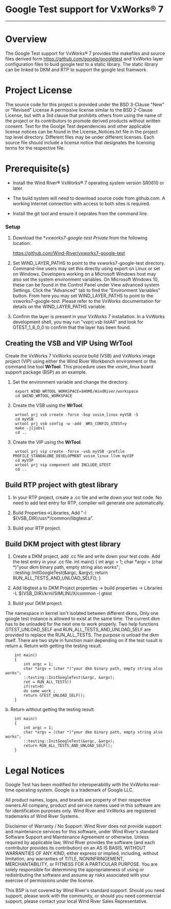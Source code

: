 Google Test support for VxWorks® 7
===
---

# Overview

The Google Test support for VxWorks® 7 provides the makefiles and source 
files derived form https://github.com/google/googletest and VxWorks layer
configuration files to buid google test to a static library. The static 
library can be linked to DKM and RTP to support the google test framwork.

# Project License

The source code for this project is provided under the BSD 3-Clause "New" or 
"Revised" License A permissive license similar to the BSD 2-Clause License, 
but with a 3rd clause that prohibits others from using the name of the project
or its contributors to promote derived products without written consent.
Text for the Goolge Test dependencies and other applicable license notices can
be found in the License_Notices.txt file in the project top level directory. 
Different files may be under different licenses. Each source file should 
include a license notice that designates the licensing terms for the respective
file.

# Prerequisite(s)

* Install the Wind River® VxWorks® 7 operating system version SR0610 or later.

* The build system will need to download source code from github.com.  A
  working Internet connection with access to both sites is required.

* Install the git tool and ensure it oeprates from the command line.

### Setup

1. Download the **vxworks7-google-test Private* from the following location:

   https://github.com/Wind-River/vxworks7-google-test

2. Set WIND_LAYER_PATHS to point to the vxworks7-google-test directory. 
Command-line users may set this directly using export on Linux or set on 
Windows. Developers working on a Microsoft Windows host may also set the system
environment variables. On Microsoft Windows 10, these can be found in the 
Control Panel under View advanced system Settings. Click the "Advanced" tab to
find the "Environment Variables" button. From here you may set WIND_LAYER_PATHS
to point to the vxworks7-google-test. Please refer to the VxWorks 
documentation for details on the WIND_LAYER_PATHS variable.

2. Confirm the layer is present in your VxWorks 7 installation. In a VxWorks 
development shell, you may run "vxprj vsb listAll" and look for GTEST_1_8_0_0
to confirm that the layer has been found.


## Creating the VSB and VIP Using WrTool

Create the VxWorks 7 VxWorks source build (VSB) and VxWorks image project (VIP) using either the Wind River Workbench environment or the command line tool **WrTool**. This procedure uses the *vxsim_linux* board support package (BSP) as an example.  

1. Set the environment variable and change the directory.

        export WIND_WRTOOL_WORKSPACE=$HOME/WindRiver/workspace   
        cd $WIND_WRTOOL_WORKSPACE

2. Create the VSB using the **WrTool**.

        wrtool prj vsb create -force -bsp vxsim_linux myVSB -S
        cd myVSB
        wrtool prj vsb config -w -add _WRS_CONFIG_GTEST=y
        make -j[jobs]  
        cd ..

3. Create the VIP using the **WrTool**.

        wrtool prj vip create -force -vsb myVSB -profile PROFILE_STANDALONE_DEVELOPMENT vxsim_linux llvm myVIP
        cd myVIP
        wrtool prj vip component add INCLUDE_GTEST
        cd ..


## Build RTP project with gtest library

1.  In your RTP project, create a .cc file and write down your test code. 
    No need to add test entry for RTP, compiler will generate one automatically.

2.  Build Properties->Libraries, Add "-l ${VSB_DIR}/usr/*/common/libgtest.a". 

3.  Build your RTP project.


## Build DKM project with gtest library

1.  Create a DKM project, add .cc file and write down your test code. Add the test entry in your .cc file. 
        int main()
        {
            int argc = 1;
            char *argv = (char *)"your dkm binary path, empty string also works";
            ::testing::InitGoogleTest(&argc, &argv);
            return RUN_ALL_TESTS_AND_UNLOAD_SELF();
        }
   
2.  Add libgtest.a to DKM Project properties -> build properties -> Libraries
        -L $(VSB_DIR)/krnl/SIMLINUX/common
        -l gtest

3.  Build your DKM project.


The namespace in kernel isn't isolated between different dkms, Only one google test instance is allowed 
to exist at the same time. The current dkm has to be unloaded for the next one to work properly.
Two help functions GTEST_UNLOAD_SELF and RUN_ALL_TESTS_AND_UNLOAD_SELF are provided to
replace the  RUN_ALL_TESTS. The purpose is unload the dkm itself.
There are two style in function main depending on if the test rusult is return
a. Return with getting the testing result.

        int main()
        {
            int argc = 1;
            char *argv = (char *)"your dkm binary path, empty string also works";
            ::testing::InitGoogleTest(&argc, &argv);
            ret = RUN_ALL_TESTS()
            if(ret>0)
            do some work ;
            return GTEST_UNLOAD_SELF();
        }
 
b.  Return without getting the testing result.

        int main()
        {
            int argc = 1;
            char *argv = (char *)"your dkm binary path, empty string also works";
            ::testing::InitGoogleTest(&argc, &argv);
            return RUN_ALL_TESTS_AND_UNLOAD_SELF();
        }


# Legal Notices

Google Test has been modified for interoperability with the VxWorks real-time
operating system. Google is a trademark of Google LLC.

All product names, logos, and brands are property of their respective owners.All
company, product and service names used in this software are for identification
purposes only. Wind River and VxWorks are registered trademarks of Wind River
Systems.

Disclaimer of Warranty / No Support: Wind River does not provide support and
maintenance services for this software, under Wind River's standard Software
Support and Maintenance Agreement or otherwise. Unless required by applicable
law, Wind River provides the software (and each contributor provides its
contribution) on an AS IS BASIS, WITHOUT WARRANTIES OF ANY KIND, either express
or implied, including, without limitation, any warranties of TITLE,
NONINFRINGEMENT, MERCHANTABILITY, or FITNESS FOR A PARTICULAR PURPOSE. You are
solely responsible for determining the appropriateness of using or
redistributing the software and assume ay risks associated with your exercise of
permissions under the license.

This BSP is not covered by Wind River's standard support. Should you need
support, please work with the community, or should you need commercial support,
please contact your local Wind River Sales Representative.

